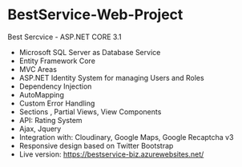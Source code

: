 # BestService-Web-Project
Best Sercvice - ASP.NET CORE 3.1
- Microsoft SQL Server as Database Service
- Entity Framework Core 
- MVC Areas 
- ASP.NET Identity System for managing Users and Roles
- Dependency Injection
- AutoМapping
- Custom Error Handling
- Sections , Partial Views, View Components
- API: Rating System
- Ajax, Jquery
- Integration with: Cloudinary, Google Maps, Google Recaptcha v3
- Responsive design based on Twitter Bootstrap 
- Live version: https://bestservice-biz.azurewebsites.net/
